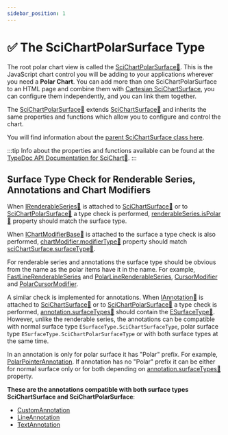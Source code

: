 ```yaml
---
sidebar_position: 1
---
```


# ✅ The SciChartPolarSurface Type

The root polar chart view is called the [SciChartPolarSurface:blue_book:](https://www.scichart.com/documentation/js/v4/typedoc/classes/scichartpolarsurface.html). This is the JavaScript chart control you will be adding to your applications wherever you need a **Polar Chart**. You can add more than one SciChartPolarSurface to an HTML page and combine them with [Cartesian SciChartSurface](/docs/2d-charts/surface/scichart-surface-type-overview), you can configure them independently, and you can link them together.

The [SciChartPolarSurface:blue_book:](https://www.scichart.com/documentation/js/v4/typedoc/classes/scichartpolarsurface.html) extends [SciChartSurface:blue_book:](https://www.scichart.com/documentation/js/v4/typedoc/classes/scichartsurface.html) and inherits the same properties and functions which allow you to configure and control the chart.

You will find information about the [parent SciChartSurface class here](/docs/2d-charts/surface/scichart-surface-type-overview).

:::tip
Info about the properties and functions available can be found at the [TypeDoc API Documentation for SciChart:blue_book:](https://www.scichart.com/documentation/js/v4/typedoc/index.html).
:::


## Surface Type Check for Renderable Series, Annotations and Chart Modifiers

When [IRenderableSeries:blue_book:](https://www.scichart.com/documentation/js/v4/typedoc/interfaces/irenderableseries.html) is attached to [SciChartSurface:blue_book:](https://www.scichart.com/documentation/js/v4/typedoc/classes/scichartsurface.html) or to [SciChartPolarSurface:blue_book:](https://www.scichart.com/documentation/js/v4/typedoc/classes/scichartpolarsurface.html) a type check is performed, [renderableSeries.isPolar:blue_book:](https://www.scichart.com/documentation/js/v4/typedoc/interfaces/irenderableseries.html#ispolar) property should match the surface type.

When [IChartModifierBase:blue_book:](https://www.scichart.com/documentation/js/v4/typedoc/interfaces/ichartmodifierbase.html) is attached to the surface a type check is also performed, [chartModifier.modifierType:blue_book:](https://www.scichart.com/documentation/js/v4/typedoc/interfaces/ichartmodifierbase.html#modifiertype) property should match [sciChartSurface.surfaceType:blue_book:](https://www.scichart.com/documentation/js/v4/typedoc/classes/scichartsurface.html#surfacetype).

For renderable series and annotations the surface type should be obvious from the name as the polar items have it in the name. For example, [FastLineRenderableSeries](/docs/2d-charts/chart-types/fast-line-renderable-series) and [PolarLineRenderableSeries](/docs/2d-charts/chart-types/polar-line-renderable-series), [CursorModifier](/docs/2d-charts/chart-modifier-api/cursor-modifier/cursor-modifier-overview) and [PolarCursorModifier](/docs/2d-charts/chart-modifier-api/polar-modifiers/polar-cursor-modifier).

A similar check is implemented for annotations. When [IAnnotation:blue_book:](https://www.scichart.com/documentation/js/v4/typedoc/interfaces/iannotation.html) is attached to [SciChartSurface:blue_book:](https://www.scichart.com/documentation/js/v4/typedoc/classes/scichartsurface.html) or to [SciChartPolarSurface:blue_book:](https://www.scichart.com/documentation/js/v4/typedoc/classes/scichartpolarsurface.html) a type check is performed, [annotation.surfaceTypes:blue_book:](https://www.scichart.com/documentation/js/v4/typedoc/interfaces/iannotation.html#surfacetypes) should contain the [ESurfaceType:blue_book:](https://www.scichart.com/documentation/js/v4/typedoc/enums/esurfacetype.html). However, unlike the renderable series, the annotations can be compatible with normal surface type `ESurfaceType.SciChartSurfaceType`, polar surface type `ESurfaceType.SciChartPolarSurfaceType` or with both surface types at the same time.

In an annotation is only for polar surface it has "Polar" prefix. For example, [PolarPointerAnnotation](/docs/2d-charts/annotations-api/polar-pointer-annotation). If annotation has no "Polar" prefix it can be either for normal surface only or for both depending on  [annotation.surfaceTypes:blue_book:](https://www.scichart.com/documentation/js/v4/typedoc/interfaces/iannotation.html#surfacetypes) property.

**These are the annotations compatible with both surface types SciChartSurface and SciChartPolarSurface**:

- [CustomAnnotation](/docs/2d-charts/annotations-api/custom-annotation)
- [LineAnnotation](/docs/2d-charts/annotations-api/line-annotation)
- [TextAnnotation](/docs/2d-charts/annotations-api/text-annotation)


